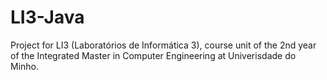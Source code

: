 # LI3-Java

Project for LI3 (Laboratórios de Informática 3), course unit of the 2nd year of the Integrated Master in Computer Engineering at Univerisdade do Minho.
